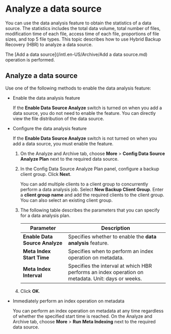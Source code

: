 # Analyze a data source

You can use the data analysis feature to obtain the statistics of a data source. The statistics includes the total data volume, total number of files, modification time of each file, access time of each file, proportions of file sizes, and top 5 file types. This topic describes how to use Hybrid Backup Recovery \(HBR\) to analyze a data source.

The [Add a data source](/intl.en-US/Archive/Add a data source.md) operation is performed.

## Analyze a data source

Use one of the following methods to enable the data analysis feature:

-   Enable the data analysis feature

    If the **Enable Data Source Analyze** switch is turned on when you add a data source, you do not need to enable the feature. You can directly view the file distribution of the data source.

-   Configure the data analysis feature

    If the **Enable Data Source Analyze** switch is not turned on when you add a data source, you must enable the feature.

    1.  On the Analyze and Archive tab, choose **More** \> **Config Data Source Analyze Plan** next to the required data source.
    2.  In the Config Data Source Analyze Plan panel, configure a backup client group. Click **Next**.

        You can add multiple clients to a client group to concurrently perform a data analysis job. Select **New Backup Client Group**. Enter a **client group name** and add the required clients to the client group. You can also select an existing client group.

    3.  The following table describes the parameters that you can specify for a data analysis plan.

        |Parameter|Description|
        |---------|-----------|
        |**Enable Data Source Analyze**|Specifies whether to enable the **data analysis** feature.|
        |**Meta Index Start Time**|Specifies when to perform an index operation on metadata.|
        |**Meta Index Interval**|Specifies the interval at which HBR performs an index operation on metadata. Unit: days or weeks.|

    4.  Click **OK**.
-   Immediately perform an index operation on metadata

    You can perform an index operation on metadata at any time regardless of whether the specified start time is reached. On the Analyze and Archive tab, choose **More** \> **Run Meta Indexing** next to the required data source.


